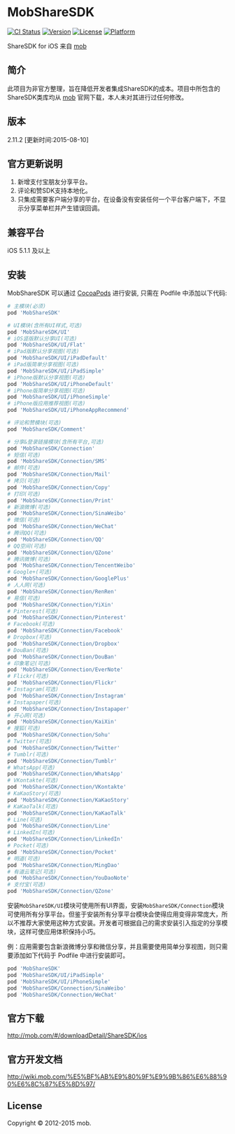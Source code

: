 # MobShareSDK

[![CI Status](http://img.shields.io/travis/shingwasix/MobShareSDK.svg?style=flat)](https://travis-ci.org/shingwasix/MobShareSDK)
[![Version](https://img.shields.io/cocoapods/v/MobShareSDK.svg?style=flat)](http://cocoapods.org/pods/MobShareSDK)
[![License](https://img.shields.io/cocoapods/l/MobShareSDK.svg?style=flat)](http://cocoapods.org/pods/MobShareSDK)
[![Platform](https://img.shields.io/cocoapods/p/MobShareSDK.svg?style=flat)](http://cocoapods.org/pods/MobShareSDK)

ShareSDK for iOS 来自 [mob](http://mob.com)

## 简介
此项目为非官方整理，旨在降低开发者集成ShareSDK的成本。项目中所包含的ShareSDK类库均从 [mob](http://mob.com) 官网下载，本人未对其进行过任何修改。

## 版本
2.11.2 [更新时间:2015-08-10]

## 官方更新说明
1. 新增支付宝朋友分享平台。
2. 评论和赞SDK支持本地化。
3. 只集成需要客户端分享的平台，在设备没有安装任何一个平台客户端下，不显示分享菜单栏并产生错误回调。

## 兼容平台
iOS 5.1.1 及以上

## 安装

MobShareSDK 可以通过 [CocoaPods](http://cocoapods.org) 进行安装, 只需在 Podfile 中添加以下代码:

```ruby
# 主模块(必须)
pod 'MobShareSDK'

# UI模块(含所有UI样式,可选)
pod 'MobShareSDK/UI'
# iOS竖版默认分享UI(可选)
pod 'MobShareSDK/UI/Flat'
# iPad版默认分享视图(可选)
pod 'MobShareSDK/UI/iPadDefault'
# iPad版简单分享视图(可选)
pod 'MobShareSDK/UI/iPadSimple'
# iPhone版默认分享视图(可选)
pod 'MobShareSDK/UI/iPhoneDefault'
# iPhone版简单分享视图(可选)
pod 'MobShareSDK/UI/iPhoneSimple'
# iPhone版应用推荐视图(可选)
pod 'MobShareSDK/UI/iPhoneAppRecommend'

# 评论和赞模块(可选)
pod 'MobShareSDK/Comment'

# 分享&登录链接模块(含所有平台,可选)
pod 'MobShareSDK/Connection'
# 短信(可选)
pod 'MobShareSDK/Connection/SMS'
# 邮件(可选)
pod 'MobShareSDK/Connection/Mail'
# 拷贝(可选)
pod 'MobShareSDK/Connection/Copy'
# 打印(可选)
pod 'MobShareSDK/Connection/Print'
# 新浪微博(可选)
pod 'MobShareSDK/Connection/SinaWeibo'
# 微信(可选)
pod 'MobShareSDK/Connection/WeChat'
# 腾讯QQ(可选)
pod 'MobShareSDK/Connection/QQ'
# QQ空间(可选)
pod 'MobShareSDK/Connection/QZone'
# 腾讯微博(可选)
pod 'MobShareSDK/Connection/TencentWeibo'
# Google+(可选)
pod 'MobShareSDK/Connection/GooglePlus'
# 人人网(可选)
pod 'MobShareSDK/Connection/RenRen'
# 易信(可选)
pod 'MobShareSDK/Connection/YiXin'
# Pinterest(可选)
pod 'MobShareSDK/Connection/Pinterest'
# Facebook(可选)
pod 'MobShareSDK/Connection/Facebook'
# Dropbox(可选)
pod 'MobShareSDK/Connection/Dropbox'
# DouBan(可选)
pod 'MobShareSDK/Connection/DouBan'
# 印象笔记(可选)
pod 'MobShareSDK/Connection/EverNote'
# Flickr(可选)
pod 'MobShareSDK/Connection/Flickr'
# Instagram(可选)
pod 'MobShareSDK/Connection/Instagram'
# Instapaper(可选)
pod 'MobShareSDK/Connection/Instapaper'
# 开心网(可选)
pod 'MobShareSDK/Connection/KaiXin'
# 搜狐(可选)
pod 'MobShareSDK/Connection/Sohu'
# Twitter(可选)
pod 'MobShareSDK/Connection/Twitter'
# Tumblr(可选)
pod 'MobShareSDK/Connection/Tumblr'
# WhatsApp(可选)
pod 'MobShareSDK/Connection/WhatsApp'
# VKontakte(可选)
pod 'MobShareSDK/Connection/VKontakte'
# KaKaoStory(可选)
pod 'MobShareSDK/Connection/KaKaoStory'
# KaKaoTalk(可选)
pod 'MobShareSDK/Connection/KaKaoTalk'
# Line(可选)
pod 'MobShareSDK/Connection/Line'
# LinkedIn(可选)
pod 'MobShareSDK/Connection/LinkedIn'
# Pocket(可选)
pod 'MobShareSDK/Connection/Pocket'
# 明道(可选)
pod 'MobShareSDK/Connection/MingDao'
# 有道云笔记(可选)
pod 'MobShareSDK/Connection/YouDaoNote'
# 支付宝(可选)
pod 'MobShareSDK/Connection/QZone'
```
安装`MobShareSDK/UI`模块可使用所有UI界面，安装`MobShareSDK/Connection`模块可使用所有分享平台。但鉴于安装所有分享平台模块会使得应用变得非常庞大，所以不推荐大家使用这种方式安装。开发者可根据自己的需求安装引入指定的分享模块，这样可使应用体积保持小巧。

例：应用需要包含新浪微博分享和微信分享，并且需要使用简单分享视图，则只需要添加如下代码于 Podfile 中进行安装即可。

```ruby
pod 'MobShareSDK'
pod 'MobShareSDK/UI/iPadSimple'
pod 'MobShareSDK/UI/iPhoneSimple'
pod 'MobShareSDK/Connection/SinaWeibo'
pod 'MobShareSDK/Connection/WeChat'
```

## 官方下载
http://mob.com/#/downloadDetail/ShareSDK/ios

## 官方开发文档
http://wiki.mob.com/%E5%BF%AB%E9%80%9F%E9%9B%86%E6%88%90%E6%8C%87%E5%8D%97/

## License

Copyright © 2012-2015 mob.
